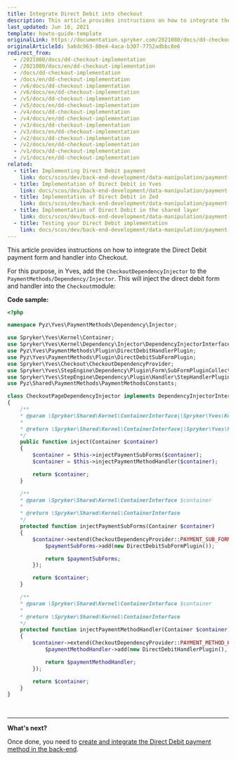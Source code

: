 ```yaml
---
title: Integrate Direct Debit into checkout
description: This article provides instructions on how to integrate the Direct Debit payment form and handler into Checkout.
last_updated: Jun 16, 2021
template: howto-guide-template
originalLink: https://documentation.spryker.com/2021080/docs/dd-checkout-implementation
originalArticleId: 5a6dc963-80e4-4aca-b307-7752adbbc8e6
redirect_from:
  - /2021080/docs/dd-checkout-implementation
  - /2021080/docs/en/dd-checkout-implementation
  - /docs/dd-checkout-implementation
  - /docs/en/dd-checkout-implementation
  - /v6/docs/dd-checkout-implementation
  - /v6/docs/en/dd-checkout-implementation
  - /v5/docs/dd-checkout-implementation
  - /v5/docs/en/dd-checkout-implementation
  - /v4/docs/dd-checkout-implementation
  - /v4/docs/en/dd-checkout-implementation
  - /v3/docs/dd-checkout-implementation
  - /v3/docs/en/dd-checkout-implementation
  - /v2/docs/dd-checkout-implementation
  - /v2/docs/en/dd-checkout-implementation
  - /v1/docs/dd-checkout-implementation
  - /v1/docs/en/dd-checkout-implementation
related:
  - title: Implementing Direct Debit payment
    link: docs/scos/dev/back-end-development/data-manipulation/payment-methods/direct-debit-example-implementation/implementing-direct-debit-payment.html
  - title: Implementation of Direct Debit in Yves
    link: docs/scos/dev/back-end-development/data-manipulation/payment-methods/direct-debit-example-implementation/implementation-of-direct-debit-in-yves.html
  - title: Implementation of Direct Debit in Zed
    link: docs/scos/dev/back-end-development/data-manipulation/payment-methods/direct-debit-example-implementation/implementation-of-direct-debit-in-zed.html
  - title: Implementation of Direct Debit in the shared layer
    link: docs/scos/dev/back-end-development/data-manipulation/payment-methods/direct-debit-example-implementation/implementation-of-direct-debit-in-the-shared-layer.html
  - title: Testing your Direct Debit implementation
    link: docs/scos/dev/back-end-development/data-manipulation/payment-methods/direct-debit-example-implementation/testing-your-direct-debit-implementation.html
---
```


This article provides instructions on how to integrate the Direct Debit payment form and handler into Checkout.

For this purpose, in Yves, add the `CheckoutDependencyInjector` to the `PaymentMethods/Dependency/Injector`. This will inject the direct debit form and handler into the `Checkout`module:

**Code sample:**

```php
<?php

namespace Pyz\Yves\PaymentMethods\Dependency\Injector;

use Spryker\Yves\Kernel\Container;
use Spryker\Yves\Kernel\Dependency\Injector\DependencyInjectorInterface;
use Pyz\Yves\PaymentMethods\Plugin\DirectDebitHandlerPlugin;
use Pyz\Yves\PaymentMethods\Plugin\DirectDebitSubFormPlugin;
use Spryker\Yves\Checkout\CheckoutDependencyProvider;
use Spryker\Yves\StepEngine\Dependency\Plugin\Form\SubFormPluginCollection;
use Spryker\Yves\StepEngine\Dependency\Plugin\Handler\StepHandlerPluginCollection;
use Pyz\Shared\PaymentMethods\PaymentMethodsConstants;

class CheckoutPageDependencyInjector implements DependencyInjectorInterface
{
	/**
	* @param \Spryker\Shared\Kernel\ContainerInterface|\Spryker\Yves\Kernel\Container $container
	*
	* @return \Spryker\Shared\Kernel\ContainerInterface|\Spryker\Yves\Kernel\Container
	*/
	public function inject(Container $container)
	{
		$container = $this->injectPaymentSubForms($container);
		$container = $this->injectPaymentMethodHandler($container);

		return $container;
	}

	/**
	* @param \Spryker\Shared\Kernel\ContainerInterface $container
	*
	* @return \Spryker\Shared\Kernel\ContainerInterface
	*/
	protected function injectPaymentSubForms(Container $container)
	{
		$container->extend(CheckoutDependencyProvider::PAYMENT_SUB_FORMS, function (SubFormPluginCollection $paymentSubForms) {
			$paymentSubForms->add(new DirectDebitSubFormPlugin());

			return $paymentSubForms;
		});

		return $container;
	}

	/**
	* @param \Spryker\Shared\Kernel\ContainerInterface $container
	*
	* @return \Spryker\Shared\Kernel\ContainerInterface
	*/
	protected function injectPaymentMethodHandler(Container $container)
	{
		$container->extend(CheckoutDependencyProvider::PAYMENT_METHOD_HANDLER, function (StepHandlerPluginCollection $paymentMethodHandler) {
			$paymentMethodHandler->add(new DirectDebitHandlerPlugin(), PaymentMethodsConstants::PAYMENT_METHOD_DIRECTDEBIT);

			return $paymentMethodHandler;
		});

		return $container;
	}
}

```

<br>

<!--{% info_block errorBox %}
If you re-created this example in Demoshop, perform some adjustments on the `selectPayment()` from `checkout.js`.
{% endinfo_block %}-->
***
**What's next?**

Once done, you need to [create and integrate the Direct Debit payment method in the back-end](/docs/scos/dev/back-end-development/data-manipulation/payment-methods/direct-debit-example-implementation/implementation-of-direct-debit-in-zed.html).
